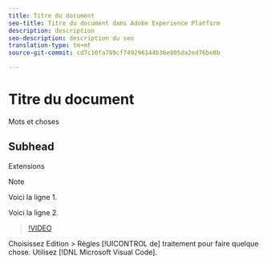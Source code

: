 ```yaml
---
title: Titre du document
seo-title: Titre du document dans Adobe Experience Platform
description: description
seo-description: description du seo
translation-type: tm+mt
source-git-commit: cd7c10fa789cf749296144b36e805da2ed76be8b

---
```



# Titre du document

Mots et choses

## Subhead

Extensions

> [!NOTE]
> 
> Voici la ligne 1.
>
> Voici la ligne 2.

> [!VIDEO](https://youtu.be/ypS_CKym5NQ)

Choisissez Edition > Règles [!UICONTROL de] traitement pour faire quelque chose. Utilisez [!DNL Microsoft Visual Code].

